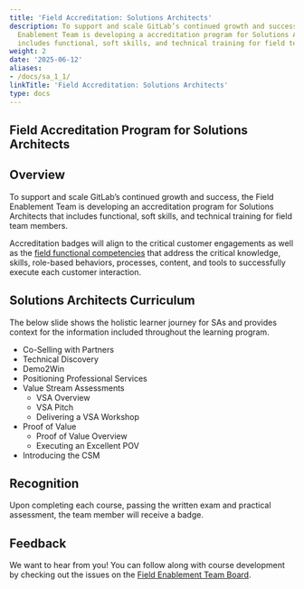 ```yaml
---
title: 'Field Accreditation: Solutions Architects'
description: To support and scale GitLab’s continued growth and success, the Field
  Enablement Team is developing a accreditation program for Solutions Architects that
  includes functional, soft skills, and technical training for field team members
weight: 2
date: '2025-06-12'
aliases:
- /docs/sa_1_1/
linkTitle: 'Field Accreditation: Solutions Architects'
type: docs
---
```


## Field Accreditation Program for Solutions Architects

## Overview

To support and scale GitLab’s continued growth and success, the Field Enablement Team is developing an accreditation program for Solutions Architects that includes functional, soft skills, and technical training for field team members.  

Accreditation badges will align to the critical customer engagements as well as the [field functional competencies](/handbook/sales/training/field-functional-competencies/) that address the critical knowledge, skills, role-based behaviors, processes, content, and tools to successfully execute each customer interaction.

## Solutions Architects Curriculum

The below slide shows the holistic learner journey for SAs and provides context for the information included throughout the learning program.

- Co-Selling with Partners
- Technical Discovery
- Demo2Win
- Positioning Professional Services
- Value Stream Assessments
  - VSA Overview
  - VSA Pitch
  - Delivering a VSA Workshop
- Proof of Value
  - Proof of Value Overview
  - Executing an Excellent POV
- Introducing the CSM

## Recognition

Upon completing each course, passing the written exam and practical assessment, the team member will receive a badge.

## Feedback

We want to hear from you! You can follow along with course development by checking out the issues on the [Field Enablement Team Board](https://gitlab.com/groups/gitlab-com/-/boards/2714682?label_name[]=Field%20Learning%20Programs).
